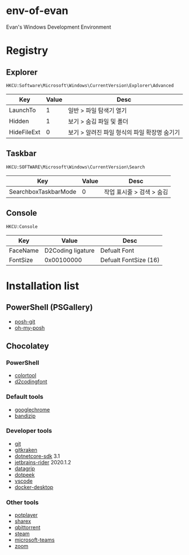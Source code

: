 # env-of-evan
Evan's Windows Development Environment

# Registry

## Explorer
```
HKCU:Software\Microsoft\Windows\CurrentVersion\Explorer\Advanced
```
|Key|Value|Desc|
|-|-|-|
|LaunchTo|1|일반 > 파일 탐색기 열기|
|Hidden|1|보기 > 숨김 파일 및 폴더|
|HideFileExt|0|보기 > 알려진 파일 형식의 파일 확장명 숨기기|

## Taskbar
```
HKCU:SOFTWARE\Microsoft\Windows\CurrentVersion\Search
```
|Key|Value|Desc|
|-|-|-|
|SearchboxTaskbarMode|0|작업 표시줄 > 검색 > 숨김|

## Console
```
HKCU:Console
```
|Key|Value|Desc|
|-|-|-|
|FaceName|D2Coding ligature|Defualt Font|
|FontSize|0x00100000|Defualt FontSize (16)|

# Installation list
## PowerShell (PSGallery)
- [posh-git](https://www.powershellgallery.com/packages/posh-git)
- [oh-my-posh](https://www.powershellgallery.com/packages/oh-my-posh)

## Chocolatey

### PowerShell
- [colortool](https://chocolatey.org/packages/colortool)
- [d2codingfont](https://chocolatey.org/packages/d2codingfont)

### Default tools
- [googlechrome](https://chocolatey.org/packages/googlechrome)
- [bandizip](https://chocolatey.org/packages/bandizip)

### Developer tools
- [git](https://chocolatey.org/packages/git)
- [gitkraken](https://chocolatey.org/packages/gitkraken)
- [dotnetcore-sdk](https://chocolatey.org/packages/dotnetcore-sdk) 3.1
- [jetbrains-rider](https://chocolatey.org/packages/jetbrains-rider/2020.1.2) 2020.1.2
- [datagrip](https://chocolatey.org/packages/datagrip)
- [dotpeek](https://chocolatey.org/packages/dotpeek)
- [vscode](https://chocolatey.org/packages/vscode)
- [docker-desktop](https://chocolatey.org/packages/docker)

### Other tools
- [potplayer](https://chocolatey.org/packages/potplayer)
- [sharex](https://chocolatey.org/packages/sharex)
- [qbittorrent](https://chocolatey.org/packages/qbittorrent)
- [steam](https://chocolatey.org/packages/steam)
- [microsoft-teams](https://chocolatey.org/packages/microsoft)
- [zoom](https://chocolatey.org/packages/zoom)
